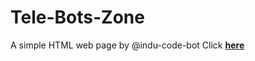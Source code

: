 # Tele-Bots-Zone
A simple HTML web page by @indu-code-bot
Click <b><a href="https://indu-code-boy.github.io/Tele-Bots-Zone/">here</a></b>
